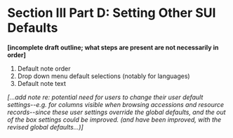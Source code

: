 # Section III Part D: Setting Other SUI Defaults

**[incomplete draft outline; what steps are present are not necessarily in order]**

  1. Default note order
  2. Drop down menu default selections (notably for languages)
  3. Default note text

*[...add note re: potential need for users to change their user default settings--e.g. for columns visible when browsing accessions and resource records--since these user settings override the global defaults, and the out of the box settings could be improved. (and have been improved, with the revised global defaults...)]*
